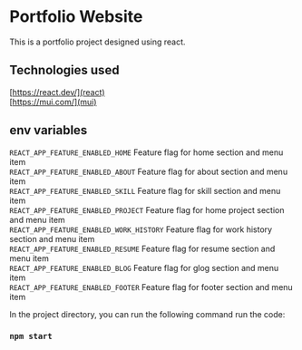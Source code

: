 # Portfolio Website

This is a portfolio project designed using react.

## Technologies used
[https://react.dev/](react) <br/>
[https://mui.com/](mui)

## env variables
`REACT_APP_FEATURE_ENABLED_HOME` Feature flag for home section and menu item \
`REACT_APP_FEATURE_ENABLED_ABOUT` Feature flag for about section and menu item \
`REACT_APP_FEATURE_ENABLED_SKILL` Feature flag for skill section and menu item \
`REACT_APP_FEATURE_ENABLED_PROJECT` Feature flag for home project section and menu item \
`REACT_APP_FEATURE_ENABLED_WORK_HISTORY` Feature flag for work history section and menu item \
`REACT_APP_FEATURE_ENABLED_RESUME` Feature flag for resume section and menu item \
`REACT_APP_FEATURE_ENABLED_BLOG` Feature flag for glog section and menu item \
`REACT_APP_FEATURE_ENABLED_FOOTER` Feature flag for footer section and menu item 

In the project directory, you can run the following command run the code:
### `npm start`
